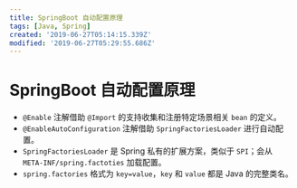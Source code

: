 ```yaml
---
title: SpringBoot 自动配置原理
tags: [Java, Spring]
created: '2019-06-27T05:14:15.339Z'
modified: '2019-06-27T05:29:55.686Z'
---
```


# SpringBoot 自动配置原理

- `@Enable` 注解借助 `@Import` 的支持收集和注册特定场景相关 `bean` 的定义。
- `@EnableAutoConfiguration` 注解借助 `SpringFactoriesLoader` 进行自动配置。
- `SpringFactoriesLoader` 是 Spring 私有的扩展方案，类似于 `SPI`；会从 `META-INF/spring.factoties` 加载配置。
- `spring.factories` 格式为 `key=value`，`key` 和 `value` 都是 Java 的完整类名。
